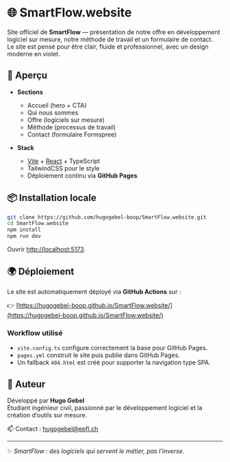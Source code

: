 # 🌐 SmartFlow.website

Site officiel de **SmartFlow** — présentation de notre offre en développement logiciel sur mesure, notre méthode de travail et un formulaire de contact.  
Le site est pensé pour être clair, fluide et professionnel, avec un design moderne en violet.

## 🚀 Aperçu

- **Sections**
  - Accueil (hero + CTA)
  - Qui nous sommes
  - Offre (logiciels sur mesure)
  - Méthode (processus de travail)
  - Contact (formulaire Formspree)

- **Stack**
  - [Vite](https://vitejs.dev/) + [React](https://react.dev/) + TypeScript
  - TailwindCSS pour le style
  - Déploiement continu via **GitHub Pages**

## 📦 Installation locale

```bash
git clone https://github.com/hugogebel-boop/SmartFlow.website.git
cd SmartFlow.website
npm install
npm run dev
```

Ouvrir [http://localhost:5173](http://localhost:5173).

## 🌍 Déploiement

Le site est automatiquement déployé via **GitHub Actions** sur :

👉 [https://hugogebel-boop.github.io/SmartFlow.website/](https://hugogebel-boop.github.io/SmartFlow.website/)

### Workflow utilisé
- `vite.config.ts` configure correctement la base pour GitHub Pages.
- `pages.yml` construit le site puis publie dans GitHub Pages.
- Un fallback `404.html` est créé pour supporter la navigation type SPA.

## 👤 Auteur

Développé par **Hugo Gebel**  
Étudiant ingénieur civil, passionné par le développement logiciel et la création d’outils sur mesure.

📫 Contact : [hugogebel@epfl.ch](mailto:hugogebel@epfl.ch)

---

✨ *SmartFlow : des logiciels qui servent le métier, pas l’inverse.*
